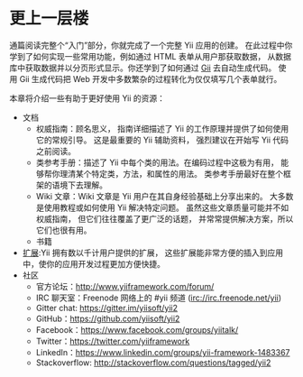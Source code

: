 更上一层楼
=============

通篇阅读完整个“入门”部分，你就完成了一个完整 Yii 应用的创建。
在此过程中你学到了如何实现一些常用功能，例如通过 HTML 表单从用户那获取数据，
从数据库中获取数据并以分页形式显示。你还学到了如何通过 [Gii](tool-gii.md) 去自动生成代码。
使用 Gii 生成代码把 Web 开发中多数繁杂的过程转化为仅仅填写几个表单就行。

本章将介绍一些有助于更好使用 Yii 的资源：

* 文档
    - 权威指南：顾名思义，
      指南详细描述了 Yii 的工作原理并提供了如何使用它的常规引导。
      这是最重要的 Yii 辅助资料，
      强烈建议在开始写 Yii 代码之前阅读。
    - 类参考手册：描述了 Yii 中每个类的用法。在编码过程中这极为有用，
      能够帮你理清某个特定类，方法，和属性的用法。
      类参考手册最好在整个框架的语境下去理解。
    - Wiki 文章：Wiki 文章是 Yii 用户在其自身经验基础上分享出来的。
      大多数是使用教程或如何使用 Yii 解决特定问题。
      虽然这些文章质量可能并不如权威指南，
      但它们往往覆盖了更广泛的话题，
      并常常提供解决方案，所以它们也很有用。
    - 书籍
* [扩展](http://www.yiiframework.com/extensions/):Yii 拥有数以千计用户提供的扩展，
  这些扩展能非常方便的插入到应用中，使你的应用开发过程更加方便快捷。
* 社区
    - 官方论坛：<http://www.yiiframework.com/forum/>
    - IRC 聊天室：Freenode 网络上的 #yii 频道 (<irc://irc.freenode.net/yii>)
    - Gitter chat: <https://gitter.im/yiisoft/yii2>
    - GitHub：<https://github.com/yiisoft/yii2>
    - Facebook：<https://www.facebook.com/groups/yiitalk/>
    - Twitter：<https://twitter.com/yiiframework>
    - LinkedIn：<https://www.linkedin.com/groups/yii-framework-1483367>
    - Stackoverflow: <http://stackoverflow.com/questions/tagged/yii2>
